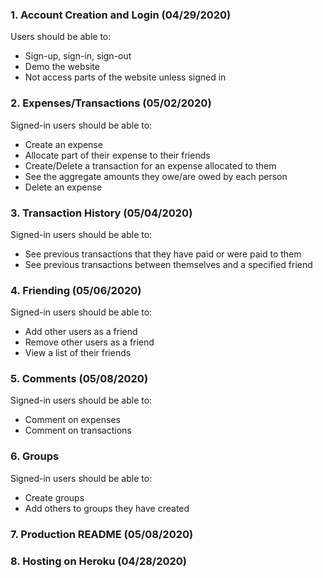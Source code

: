 ### **1. Account Creation and Login** (04/29/2020)

Users should be able to:
+ Sign-up, sign-in, sign-out
+ Demo the website
+ Not access parts of the website unless signed in

### **2. Expenses/Transactions** (05/02/2020)

Signed-in users should be able to:
+ Create an expense 
+ Allocate part of their expense to their friends
+ Create/Delete a transaction for an expense allocated to them
+ See the aggregate amounts they owe/are owed by each person
+ Delete an expense

### **3. Transaction History** (05/04/2020)

Signed-in users should be able to: 
+ See previous transactions that they have paid or were paid to them
+ See previous transactions between themselves and a specified friend

### **4. Friending** (05/06/2020)

Signed-in users should be able to:
+ Add other users as a friend
+ Remove other users as a friend
+ View a list of their friends

### **5. Comments** (05/08/2020)

Signed-in users should be able to:
+ Comment on expenses
+ Comment on transactions

### **6. Groups**

Signed-in users should be able to:
+ Create groups
+ Add others to groups they have created

### **7. Production README** (05/08/2020)

### **8. Hosting on Heroku** (04/28/2020)